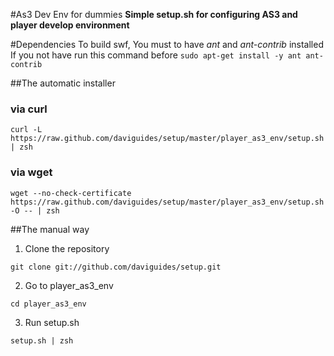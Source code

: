 #As3 Dev Env for dummies
__Simple setup.sh for configuring AS3 and player develop environment__

#Dependencies
To build swf, You must to have *ant* and *ant-contrib* installed
If you not have run this command before
`sudo apt-get install -y ant ant-contrib`

##The automatic installer

### via curl
`curl -L https://raw.github.com/daviguides/setup/master/player_as3_env/setup.sh | zsh`

### via wget
`wget --no-check-certificate https://raw.github.com/daviguides/setup/master/player_as3_env/setup.sh -O -- | zsh`

##The manual way

1. Clone the repository

`git clone git://github.com/daviguides/setup.git`

2. Go to player_as3_env

`cd player_as3_env`

3. Run setup.sh

`setup.sh | zsh`